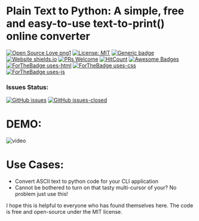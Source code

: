 # Plain Text to Python: A simple, free and easy-to-use text-to-print() online converter
[![Open Source Love png1](https://badges.frapsoft.com/os/v1/open-source.png?v=103)](https://github.com/ellerbrock/open-source-badges/)
[![License: MIT](https://img.shields.io/badge/License-MIT-yellow.svg)](https://opensource.org/licenses/MIT)
[![Generic badge](https://img.shields.io/badge/Maintained-Yes-Blue.svg)](https://shields.io/)
[![Website shields.io](https://img.shields.io/website-up-down-green-red/http/shields.io.svg)](http://shields.io/)
[![PRs Welcome](https://img.shields.io/badge/PRs-welcome-brightgreen.svg?style=flat-square)](http://makeapullrequest.com)
[![HitCount](http://hits.dwyl.io/Naereen/badges.svg)](http://hits.dwyl.io/Naereen/badges)
[![Awesome Badges](https://img.shields.io/badge/badges-awesome-green.svg)](https://github.com/Naereen/badges)
[![ForTheBadge uses-html](http://ForTheBadge.com/images/badges/uses-html.svg)](http://ForTheBadge.com)
[![ForTheBadge uses-css](http://ForTheBadge.com/images/badges/uses-css.svg)](http://ForTheBadge.com)
[![ForTheBadge uses-js](http://ForTheBadge.com/images/badges/uses-js.svg)](http://ForTheBadge.com)

### Issues Status:
[![GitHub issues](https://img.shields.io/github/issues/Naereen/StrapDown.js.svg)](https://github.com/Zenahr/python-print-transform/issues/)
[![GitHub issues-closed](https://img.shields.io/github/issues-closed/Naereen/StrapDown.js.svg)](https://github.com/Zenahr/python-print-transform/issues?q=is%3Aissue+is%3Aclosed)


# DEMO:
![video](https://user-images.githubusercontent.com/47085752/82933740-af165100-9f8a-11ea-9d28-0b636ce6c1fa.gif)

# Use Cases:
- Convert ASCII text to python code for your CLI application
- Cannot be bothered to turn on that tasty multi-cursor of your? No problem just use this!

I hope this is helpful to everyone who has found themselves here.
The code is free and open-source under the MIT license.
